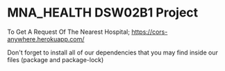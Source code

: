 # MNA_HEALTH DSW02B1  Project
To Get A Request Of The Nearest Hospital;
https://cors-anywhere.herokuapp.com/

Don't forget to install all of our dependencies that you may find inside our files (package and package-lock)
